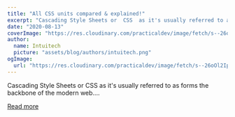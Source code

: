 ```yaml
---
title: "All CSS units compared & explained!"
excerpt: "Cascading Style Sheets or  CSS  as it's usually referred to as forms the backbone of the modern web...."
date: "2020-08-13"
coverImage: "https://res.cloudinary.com/practicaldev/image/fetch/s--26oOl2Ip--/c_imagga_scale,f_auto,fl_progressive,h_420,q_auto,w_1000/https://dev-to-uploads.s3.amazonaws.com/i/98guqxbn5ipwpqwl7h9q.jpg"
author:
  name: Intuitech
  picture: "assets/blog/authors/intuitech.png"
ogImage:
  url: "https://res.cloudinary.com/practicaldev/image/fetch/s--26oOl2Ip--/c_imagga_scale,f_auto,fl_progressive,h_420,q_auto,w_1000/https://dev-to-uploads.s3.amazonaws.com/i/98guqxbn5ipwpqwl7h9q.jpg"
---
```


Cascading Style Sheets or  CSS  as it's usually referred to as forms the backbone of the modern web....

[Read more](https://dev.to/areknawo/all-css-units-compared-explained-cn2)
